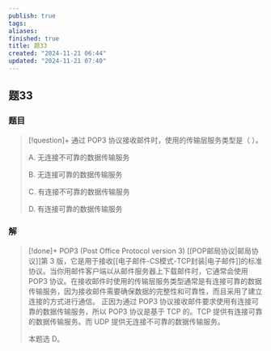 ```yaml
---
publish: true
tags: 
aliases: 
finished: true
title: 题33
created: "2024-11-21 06:44"
updated: "2024-11-21 07:40"
---
```

## 题33
### 题目
> [!question]+
> 通过 POP3 协议接收邮件时，使用的传输层服务类型是（ ）。
> 
> A. 无连接不可靠的数据传输服务
> 
> B. 无连接可靠的数据传输服务
> 
> C. 有连接不可靠的数据传输服务
> 
> D. 有连接可靠的数据传输服务
### 解
> [!done]+
> POP3 (Post Office Protocol version 3) [[POP邮局协议|邮局协议]]第 3 版，它是用于接收[[电子邮件-CS模式-TCP封装|电子邮件]]的标准协议。当你用邮件客户端以从邮件服务器上下载邮件时，它通常会使用 POP3 协议。在接收邮件时使用的传输层服务类型通常是有连接可靠的数据传输服务，因为接收邮件需要确保数据的完整性和可靠性，而且采用了建立连接的方式进行通信。
> 正因为通过 POP3 协议接收邮件要求使用有连接可靠的数据传输服务，所以 POP3 协议是基于 TCP 的。TCP 提供有连接可靠的数据传输服务。而 UDP 提供无连接不可靠的数据传输服务。
> 
> 本题选 D。